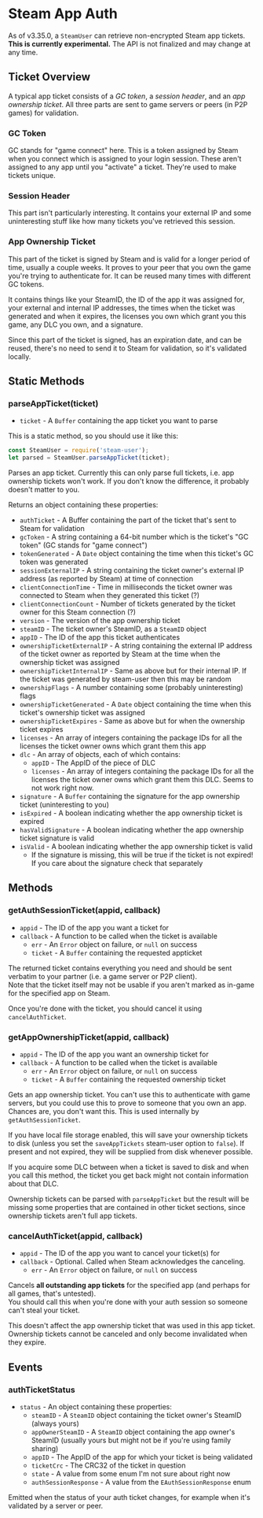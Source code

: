 # Steam App Auth

As of v3.35.0, a `SteamUser` can retrieve non-encrypted Steam app tickets.  
**This is currently experimental.** The API is not finalized and may change at any time.

## Ticket Overview

A typical app ticket consists of a *GC token*, a *session header*, and an *app ownership ticket*.
All three parts are sent to game servers or peers (in P2P games) for validation.

### GC Token

GC stands for "game connect" here. This is a token assigned by Steam when you connect which is assigned to your login
session. These aren't assigned to any app until you "activate" a ticket. They're used to make tickets unique.

### Session Header

This part isn't particularly interesting. It contains your external IP and some uninteresting stuff like how many tickets
you've retrieved this session.

### App Ownership Ticket

This part of the ticket is signed by Steam and is valid for a longer period of time, usually a couple weeks. It proves
to your peer that you own the game you're trying to authenticate for. It can be reused many times with different GC tokens.

It contains things like your SteamID, the ID of the app it was assigned for, your external and internal IP addresses,
the times when the ticket was generated and when it expires, the licenses you own which grant you this game, any DLC you
own, and a signature.

Since this part of the ticket is signed, has an expiration date, and can be reused, there's no need to send it to Steam
for validation, so it's validated locally. 

## Static Methods

### parseAppTicket(ticket)
- `ticket` - A `Buffer` containing the app ticket you want to parse

This is a static method, so you should use it like this:

```js
const SteamUser = require('steam-user');
let parsed = SteamUser.parseAppTicket(ticket);
```

Parses an app ticket. Currently this can only parse full tickets, i.e. app ownership tickets won't work.
If you don't know the difference, it probably doesn't matter to you.

Returns an object containing these properties:
- `authTicket` - A Buffer containing the part of the ticket that's sent to Steam for validation
- `gcToken` - A string containing a 64-bit number which is the ticket's "GC token" (GC stands for "game connect")
- `tokenGenerated` - A `Date` object containing the time when this ticket's GC token was generated
- `sessionExternalIP` - A string containing the ticket owner's external IP address (as reported by Steam) at time of connection
- `clientConnectionTime` - Time in milliseconds the ticket owner was connected to Steam when they generated this ticket (?)
- `clientConnectionCount` - Number of tickets generated by the ticket owner for this Steam connection (?)
- `version` - The version of the app ownership ticket
- `steamID` - The ticket owner's SteamID, as a `SteamID` object
- `appID` - The ID of the app this ticket authenticates
- `ownershipTicketExternalIP` - A string containing the external IP address of the ticket owner as reported by Steam at the time when the ownership ticket was assigned
- `ownershipTicketInternalIP` - Same as above but for their internal IP. If the ticket was generated by steam-user then this may be random
- `ownershipFlags` - A number containing some (probably uninteresting) flags
- `ownershipTicketGenerated` - A `Date` object containing the time when this ticket's ownership ticket was assigned
- `ownershipTicketExpires` - Same as above but for when the ownership ticket expires
- `licenses` - An array of integers containing the package IDs for all the licenses the ticket owner owns which grant them this app
- `dlc` - An array of objects, each of which contains:
	- `appID` - The AppID of the piece of DLC
	- `licenses` - An array of integers containing the package IDs for all the licenses the ticket owner owns which grant them this DLC. Seems to not work right now.
- `signature` - A `Buffer` containing the signature for the app ownership ticket (uninteresting to you)
- `isExpired` - A boolean indicating whether the app ownership ticket is expired
- `hasValidSignature` - A boolean indicating whether the app ownership ticket signature is valid
- `isValid` - A boolean indicating whether the app ownership ticket is valid
	- If the signature is missing, this will be true if the ticket is not expired! If you care about the signature check that separately

## Methods

### getAuthSessionTicket(appid, callback)
- `appid` - The ID of the app you want a ticket for
- `callback` - A function to be called when the ticket is available
	- `err` - An `Error` object on failure, or `null` on success
	- `ticket` - A `Buffer` containing the requested appticket
	
The returned ticket contains everything you need and should be sent verbatim to your partner (i.e. a game server or P2P client).  
Note that the ticket itself may not be usable if you aren't marked as in-game for the specified app on Steam.

Once you're done with the ticket, you should cancel it using `cancelAuthTicket`.

### getAppOwnershipTicket(appid, callback)
- `appid` - The ID of the app you want an ownership ticket for
- `callback` - A function to be called when the ticket is available
	- `err` - An `Error` object on failure, or `null` on success
	- `ticket` - A `Buffer` containing the requested ownership ticket

Gets an app ownership ticket. You can't use this to authenticate with game servers, but you could use this to prove to
someone that you own an app. Chances are, you don't want this. This is used internally by `getAuthSessionTicket`.

If you have local file storage enabled, this will save your ownership tickets to disk (unless you set the `saveAppTickets`
steam-user option to `false`). If present and not expired, they will be supplied from disk whenever possible.

If you acquire some DLC between when a ticket is saved to disk and when you call this method, the ticket you get back
might not contain information about that DLC.

Ownership tickets can be parsed with `parseAppTicket` but the result will be missing some properties that are contained
in other ticket sections, since ownership tickets aren't full app tickets.

### cancelAuthTicket(appid, callback)
- `appid` - The ID of the app you want to cancel your ticket(s) for
- `callback` - Optional. Called when Steam acknowledges the canceling.
	- `err` - An `Error` object on failure, or `null` on success

Cancels **all outstanding app tickets** for the specified app (and perhaps for all games, that's untested).  
You should call this when you're done with your auth session so someone can't steal your ticket.

This doesn't affect the app ownership ticket that was used in this app ticket. Ownership tickets cannot be canceled and
only become invalidated when they expire.

## Events

### authTicketStatus
- `status` - An object containing these properties:
	- `steamID` - A `SteamID` object containing the ticket owner's SteamID (always yours)
	- `appOwnerSteamID` - A `SteamID` object containing the app owner's SteamID (usually yours but might not be if you're using family sharing)
	- `appID` - The AppID of the app for which your ticket is being validated
	- `ticketCrc` - The CRC32 of the ticket in question
	- `state` - A value from some enum I'm not sure about right now
	- `authSessionResponse` - A value from the `EAuthSessionResponse` enum

Emitted when the status of your auth ticket changes, for example when it's validated by a server or peer.
